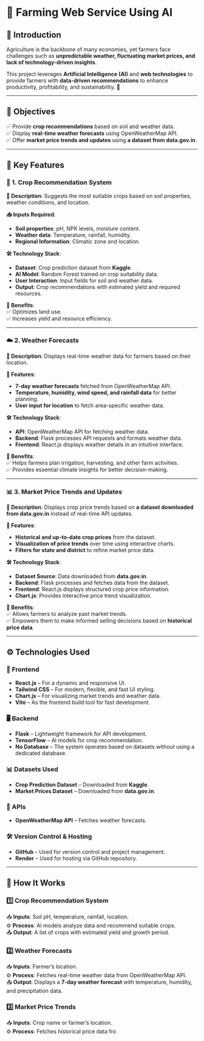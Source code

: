 # 🌾 Farming Web Service Using AI

## 📌 Introduction  
Agriculture is the backbone of many economies, yet farmers face challenges such as **unpredictable weather, fluctuating market prices, and lack of technology-driven insights**.  

This project leverages **Artificial Intelligence (AI)** and **web technologies** to provide farmers with **data-driven recommendations** to enhance productivity, profitability, and sustainability. 🚀  

---

## 🎯 Objectives  
✅ Provide **crop recommendations** based on soil and weather data.  
✅ Display **real-time weather forecasts** using OpenWeatherMap API.  
✅ Offer **market price trends and updates** using **a dataset from data.gov.in**.  

---

## 🌟 Key Features  

### 🌱 1. Crop Recommendation System  
**🔹 Description**: Suggests the most suitable crops based on soil properties, weather conditions, and location.  

**📥 Inputs Required**:  
- **Soil properties**: pH, NPK levels, moisture content.  
- **Weather data**: Temperature, rainfall, humidity.  
- **Regional Information**: Climatic zone and location.  

**🛠️ Technology Stack**:  
- **Dataset**: Crop prediction dataset from **Kaggle**.  
- **AI Model**: Random Forest trained on crop suitability data.  
- **User Interaction**: Input fields for soil and weather data.  
- **Output**: Crop recommendations with estimated yield and required resources.  

**🎯 Benefits**:  
✅ Optimizes land use.  
✅ Increases yield and resource efficiency.  

---

### ☁️ 2. Weather Forecasts  
**🔹 Description**: Displays real-time weather data for farmers based on their location.  

**📌 Features**:  
- **7-day weather forecasts** fetched from OpenWeatherMap API.  
- **Temperature, humidity, wind speed, and rainfall data** for better planning.  
- **User input for location** to fetch area-specific weather data.  

**🛠️ Technology Stack**:  
- **API**: OpenWeatherMap API for fetching weather data.  
- **Backend**: Flask processes API requests and formats weather data.  
- **Frontend**: React.js displays weather details in an intuitive interface.  

**🎯 Benefits**:  
✅ Helps farmers plan irrigation, harvesting, and other farm activities.  
✅ Provides essential climate insights for better decision-making.  

---

### 📊 3. Market Price Trends and Updates  
**🔹 Description**: Displays crop price trends based on **a dataset downloaded from data.gov.in** instead of real-time API updates.  

**📌 Features**:  
- **Historical and up-to-date crop prices** from the dataset.  
- **Visualization of price trends** over time using interactive charts.  
- **Filters for state and district** to refine market price data.  

**🛠️ Technology Stack**:  
- **Dataset Source**: Data downloaded from **data.gov.in**.  
- **Backend**: Flask processes and fetches data from the dataset.  
- **Frontend**: React.js displays structured crop price information.  
- **Chart.js**: Provides interactive price trend visualization.  

**🎯 Benefits**:  
✅ Allows farmers to analyze past market trends.  
✅ Empowers them to make informed selling decisions based on **historical price data**.  

---

## ⚙️ Technologies Used  

### 🎨 Frontend  
- **React.js** – For a dynamic and responsive UI.  
- **Tailwind CSS** – For modern, flexible, and fast UI styling.  
- **Chart.js** – For visualizing market trends and weather data.  
- **Vite** – As the frontend build tool for fast development.  

### 🖥️ Backend  
- **Flask** – Lightweight framework for API development.  
- **TensorFlow** – AI models for crop recommendation.  
- **No Database** – The system operates based on datasets without using a dedicated database.  

### 📊 Datasets Used  
- **Crop Prediction Dataset** – Downloaded from **Kaggle**.  
- **Market Prices Dataset** – Downloaded from **data.gov.in**.  

### 🔗 APIs  
- **OpenWeatherMap API** – Fetches weather forecasts.  

### 🛠️ Version Control & Hosting  
- **GitHub** – Used for version control and project management.  
- **Render** – Used for hosting via GitHub repository.  

---

## 🚀 How It Works  

### 1️⃣ Crop Recommendation System  
📥 **Inputs**: Soil pH, temperature, rainfall, location.  
⚙️ **Process**: AI models analyze data and recommend suitable crops.  
📤 **Output**: A list of crops with estimated yield and growth period.  

### 2️⃣ Weather Forecasts  
📥 **Inputs**: Farmer’s location.  
⚙️ **Process**: Fetches real-time weather data from OpenWeatherMap API.  
📤 **Output**: Displays a **7-day weather forecast** with temperature, humidity, and precipitation data.  

### 3️⃣ Market Price Trends  
📥 **Inputs**: Crop name or farmer’s location.  
⚙️ **Process**: Fetches historical price data fro
